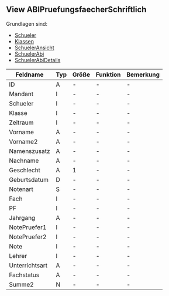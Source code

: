 ## View ABIPruefungsfaecherSchriftlich

Grundlagen sind: 

* [Schueler](https://doc.magellan7-toolbox.stueber.de/datenstruktur/tabellen/Schueler/)
* [Klassen](https://doc.magellan7-toolbox.stueber.de/datenstruktur/tabellen/Klassen/)
* [SchuelerAnsicht](https://doc.magellan7-toolbox.stueber.de/datenstruktur/ansichten/SchuelerAnsicht/)
* [SchuelerAbi](https://doc.magellan7-toolbox.stueber.de/datenstruktur/tabellen/SchuelerABI/)
* [SchuelerAbiDetails](https://doc.magellan7-toolbox.stueber.de/datenstruktur/tabellen/SchuelerABIDetails/)

| Feldname       | Typ | Größe | Funktion | Bemerkung |
|----------------|-----|-------|----------|-----------|
| ID             | A   | -     | -        | -         |
| Mandant        | I   | -     | -        | -         |
| Schueler       | I   | -     | -        | -         |
| Klasse         | I   | -     | -        | -         |
| Zeitraum       | I   | -     | -        | -         |
| Vorname        | A   | -     | -        | -         |
| Vorname2       | A   | -     | -        | -         |
| Namenszusatz   | A   | -     | -        | -         |
| Nachname       | A   | -     | -        | -         |
| Geschlecht     | A   | 1     | -        | -         |
| Geburtsdatum   | D   | -     | -        | -         |
| Notenart       | S   | -     | -        | -         |
| Fach           | I   | -     | -        | -         |
| PF             | I   | -     | -        | -         |
| Jahrgang       | A   | -     | -        | -         |
| NotePruefer1   | I   | -     | -        | -         |
| NotePruefer2   | I   | -     | -        | -         |
| Note           | I   | -     | -        | -         |
| Lehrer         | I   | -     | -        | -         |
| Unterrichtsart | A   | -     | -        | -         |
| Fachstatus     | A   | -     | -        | -         |
| Summe2         | N   | -     | -        | -         |
